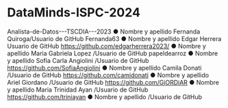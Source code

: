 # DataMinds-ISPC-2024
Analista-de-Datos---TSCDIA---2023 
● Nombre y apellido Fernanda Quiroga/Usuario de GitHub Fernanda63 
● Nombre y apellido Edgar Herrera  Usuario de GitHub     https://github.com/edgarherrera2023/
● Nombre y apellido Maria Gabriela Lopez /Usuario de GitHub papeldearroz
● Nombre y apellido Sofia Carla Angiolini /Usuario de GitHub https://github.com/SofiaAngiolini
● Nombre y apellido Camila Donati /Usuario de GitHub  https://github.com/camidonati
● Nombre y apellido Ariel Giordano /Usuario de GitHub  https://github.com/GiORDiAR
● Nombre y apellido Maria Trinidad Ayan /Usuario de GitHub https://github.com/triniayan
● Nombre y apellido /Usuario de GitHub
